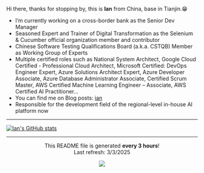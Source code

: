 <div class="Box-body px-5 pb-5">
  <article class="markdown-body entry-content container-lg" itemprop="text"><p>Hi there, thanks for stopping by, this is <strong>Ian</strong> from China, base in Tianjin.<g-emoji class="g-emoji" alias="grin" fallback-src="https://github.githubassets.com/images/icons/emoji/unicode/1f601.png">😁</g-emoji></p>
<ul>
<li> I’m currently working on a cross-border bank as the Senior Dev Manager</li>
<li> Seasoned Expert and Trainer of Digital Transformation as the Selenium & Cucumber official organization member and contributor</li>
<li> Chinese Software Testing Qualifications Board (a.k.a. CSTQB) Member as Working Group of Experts</li>
<li> Multiple certified roles such as National System Architect, Google Cloud Certified - Professional Cloud Architect, Microsoft Certified: DevOps Engineer Expert, Azure Solutions Architect Expert, Azure Developer Associate, Azure Database Administrator Associate, Certified Scrum Master, AWS Certified Machine Learning Engineer – Associate, AWS Certified AI Practitioner...</li>
<li>You can find me on Blog posts: <a href="http://ianzhang.cn" rel="nofollow">ian</a>          </li>
<li> Responsible for the development field of the regional-level in-house AI platform now</li>
</ul>
    <hr>
  </article>


[![Ian's GitHub stats](https://github-readme-stats.vercel.app/api?username=alaahong)](https://github.com/anuraghazra/github-readme-stats)
</div>


------------
<p align="center">This README file is generated <b>every 3 hours</b>!</br>Last refresh: 3&#x2F;3&#x2F;2025</p>
<p align="center"><img src="https://github.com/alaahong/alaahong/workflows/README%20build/badge.svg" /></p>
